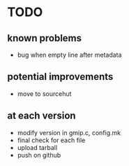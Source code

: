 # TODO

## known problems

* bug when empty line after metadata

## potential improvements

* move to sourcehut

## at each version

* modify version in gmip.c, config.mk
* final check for each file
* upload tarball
* push on github
